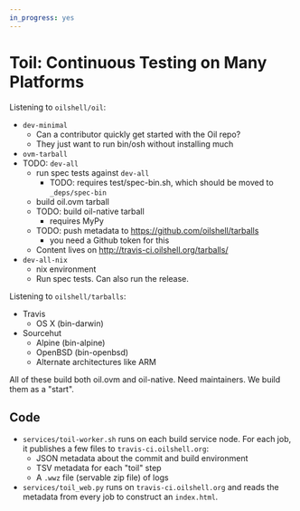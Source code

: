 ```yaml
---
in_progress: yes
---
```


Toil: Continuous Testing on Many Platforms
===========================================


Listening to `oilshell/oil`:

- `dev-minimal`
  - Can a contributor quickly get started with the Oil repo?
  - They just want to run bin/osh without installing much
- `ovm-tarball`
- TODO: `dev-all`
  - run spec tests against `dev-all`
    - TODO: requires test/spec-bin.sh, which should be moved to `_deps/spec-bin`
  - build oil.ovm tarball
  - TODO: build oil-native tarball
    - requires MyPy
  - TODO: push metadata to https://github.com/oilshell/tarballs
    - you need a Github token for this
  - Content lives on http://travis-ci.oilshell.org/tarballs/
- `dev-all-nix`
  - nix environment
  - Run spec tests.  Can also run the release.

Listening to `oilshell/tarballs`:

- Travis
  - OS X (bin-darwin)
- Sourcehut
  - Alpine (bin-alpine)
  - OpenBSD (bin-openbsd)
  - Alternate architectures like ARM

All of these build both oil.ovm and oil-native.  Need maintainers.  We build
them as a "start".

## Code

- `services/toil-worker.sh` runs on each build service node.  For each job, it
  publishes a few files to `travis-ci.oilshell.org`:
  - JSON metadata about the commit and build environment
  - TSV metadata for each "toil" step
  - A `.wwz` file (servable zip file) of logs
- `services/toil_web.py` runs on `travis-ci.oilshell.org` and reads the
  metadata from every job to construct an `index.html`.

